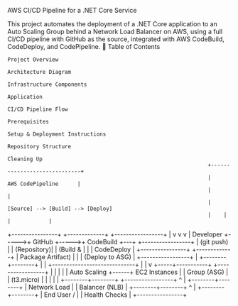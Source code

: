 AWS CI/CD Pipeline for a .NET Core Service

This project automates the deployment of a .NET Core application to an Auto Scaling Group behind a Network Load Balancer on AWS, using a full CI/CD pipeline with GitHub as the source, integrated with AWS CodeBuild, CodeDeploy, and CodePipeline.
📖 Table of Contents

    Project Overview

    Architecture Diagram

    Infrastructure Components

    Application

    CI/CD Pipeline Flow

    Prerequisites

    Setup & Deployment Instructions

    Repository Structure

    Cleaning Up
                                                                   +-----------------------------+
                                                                   |       AWS CodePipeline      |
                                                                   |                             |
                                                                   |  [Source] --> [Build] --> [Deploy]
                                                                   |    |            |            |
+----------------+      +-------------+      +-----------------+   |    v            v            v
| Developer      +----->+ GitHub      +----->+ CodeBuild       +---+                         +-----------------+
| (git push)     |      | (Repository)|      | (Build &        |   |                         | CodeDeploy      |
+----------------+      +-------------+      |  Package Artifact) |   |                         | (Deploy to ASG) |
                                             +-----------------+   |                         +--------+--------+
                                                                   |                                  |
                                                                   +-----------------------------+    |
                                                                                                  |    v
                                                                                            +-----+-----------+      +-----------------+
                                                                                            |                 |      |                 |
                                                                                            | Auto Scaling    +------+ EC2 Instances   |
                                                                                            | Group (ASG)     |      | (t3.micro)      |
                                                                                            |                 |      |                 |
                                                                                            +--------+--------+      +-----------------+
                                                                                                     ^
                                                                                                     |
                                                                                            +--------+--------+
                                                                                            | Network Load   |
                                                                                            | Balancer (NLB) |
                                                                                            +--------+--------+
                                                                                                     ^
                                                                                                     |
                                                                                            +--------+--------+
                                                                                            | End User /     |
                                                                                            | Health Checks  |
                                                                                            +----------------+
